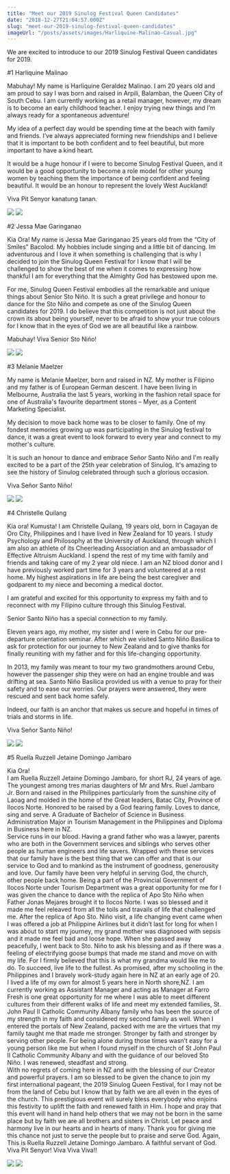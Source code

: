 ```yaml
---
title: "Meet our 2019 Sinulog Festival Queen Candidates"
date: "2018-12-27T21:04:57.000Z"
slug: "meet-our-2019-sinulog-festival-queen-candidates"
imageUrl: "/posts/assets/images/Harliquine-Malinao-Casual.jpg"
---
```


We are excited to introduce to our 2019 Sinulog Festival Queen candidates for 2019.

#1 Harliquine Malinao

Mabuhay! My name is Harliquine Geraldez Malinao. I am 20 years old and am proud to say I was born and raised in Arpili, Balamban, the Queen City of South Cebu. I am currently working as a retail manager, however, my dream is to become an early childhood teacher. I enjoy trying new things and I’m always ready for a spontaneous adventure!

My idea of a perfect day would be spending time at the beach with family and friends. I’ve always appreciated forming new friendships and I believe that it is important to be both confident and to feel beautiful, but more important to have a kind heart.

It would be a huge honour if I were to become Sinulog Festival Queen, and it would be a good opportunity to become a role model for other young women by teaching them the importance of being confident and feeling beautiful. It would be an honour to represent the lovely West Auckland!

Viva Pit Senyor kanatung tanan.

![](https://i0.wp.com/santonino-nz.org/wp-content/uploads/2018/10/Harliquine-Malinao-Casual.jpg?resize=500%2C750) ![](https://i0.wp.com/santonino-nz.org/wp-content/uploads/2018/10/Harliquine-Malinao-Gown.jpg?resize=500%2C749)

#2 Jessa Mae Garinganao

Kia Ora! My name is Jessa Mae Garinganao 25 years old from the “City of Smiles” Bacolod. My hobbies include singing and a little bit of dancing. Im adventurous and I love it when something is challenging that is why I decided to join the Sinulog Queen Festival for I know that I will be challenged to show the best of me when it comes to expressing how thankful I am for everything that the Almighty God has bestowed upon me.

For me, Sinulog Queen Festival embodies all the remarkable and unique things about Senior Sto Niño. It is such a great privilege and honour to dance for the Sto Niño and compete as one of the Sinulog Queen candidates for 2019. I do believe that this competition is not just about the crown its about being yourself, never to be afraid to show your true colours for I know that in the eyes of God we are all beautiful like a rainbow.

Mabuhay! Viva Senior Sto Niño!

![](https://i0.wp.com/santonino-nz.org/wp-content/uploads/2018/10/Jessa-Mae-Garinganao-Casual.jpg?resize=500%2C750) ![](https://i0.wp.com/santonino-nz.org/wp-content/uploads/2018/10/Jessa-Mae-Garinganao-Gown.jpg?resize=500%2C749)

#3 Melanie Maelzer

My name is Melanie Maelzer, born and raised in NZ. My mother is Filipino and my father is of European German descent. I have been living in Melbourne, Australia the last 5 years, working in the fashion retail space for one of Australia's favourite department stores – Myer, as a Content Marketing Specialist.

My decision to move back home was to be closer to family. One of my fondest memories growing up was participating in the Sinulog festival to dance, it was a great event to look forward to every year and connect to my mother's culture.

It is such an honour to dance and embrace Señor Santo Niño and I'm really excited to be a part of the 25th year celebration of Sinulog. It's amazing to see the history of Sinulog celebrated through such a glorious occasion.

Viva Señor Santo Niño!

![](https://i0.wp.com/santonino-nz.org/wp-content/uploads/2018/10/Melanie-Maelzer-Casual.jpg?resize=500%2C750) ![](https://i0.wp.com/santonino-nz.org/wp-content/uploads/2018/10/Melanie-Maelzer-Gown.jpg?resize=500%2C749)

#4 Christelle Quilang

Kia ora! Kumusta! I am Christelle Quilang, 19 years old, born in Cagayan de Oro City, Philippines and I have lived in New Zealand for 10 years. I study Psychology and Philosophy at the University of Auckland, through which I am also an athlete of its Cheerleading Association and an ambassador of Effective Altruism Auckland. I spend the rest of my time with family and friends and taking care of my 2 year old niece. I am an NZ blood donor and I have previously worked part time for 3 years and volunteered at a rest home. My highest aspirations in life are being the best caregiver and godparent to my niece and becoming a medical doctor.

I am grateful and excited for this opportunity to express my faith and to reconnect with my Filipino culture through this Sinulog Festival.

Senior Santo Niño has a special connection to my family.

Eleven years ago, my mother, my sister and I were in Cebu for our pre-departure orientation seminar. After which we visited Santo Niño Basilica to ask for protection for our journey to New Zealand and to give thanks for finally reuniting with my father and for this life-changing opportunity.

In 2013, my family was meant to tour my two grandmothers around Cebu, however the passenger ship they were on had an engine trouble and was drifting at sea. Santo Niño Basilica provided us with a venue to pray for their safety and to ease our worries. Our prayers were answered, they were rescued and sent back home safely.

Indeed, our faith is an anchor that makes us secure and hopeful in times of trials and storms in life.

Viva Señor Santo Niño!

![](https://i0.wp.com/santonino-nz.org/wp-content/uploads/2018/10/Christelle-Quilang-Casual.jpg?resize=500%2C750) ![](https://i0.wp.com/santonino-nz.org/wp-content/uploads/2018/10/Christelle-Quilang-Gown.jpg?resize=500%2C749)

#5 Ruella Ruzzell Jetaine Domingo Jambaro

Kia Ora!  
I am Ruella Ruzzell Jetaine Domingo Jambaro, for short RJ, 24 years of age. The youngest among tres marias daughters of Mr and Mrs. Ruel Jambaro Jr. Born and raised in the Philippines particularly from the sunshine city of Laoag and molded in the home of the Great leaders, Batac City, Province of Ilocos Norte. Honored to be raised by a God fearing family. Loves to dance, sing and serve. A Graduate of Bachelor of Science in Business Administration Major in Tourism Management in the Philippines and Diploma in Business here in NZ.  
Service runs in our blood. Having a grand father who was a lawyer, parents who are both in the Government services and siblings who serves other people as human engineers and life savers. Wrapped with these services that our family have is the best thing that we can offer and that is our service to God and to mankind as the instrument of goodness, generousity and love. Our family have been very helpful in serving God, the church, other people back home. Being a part of the Provincial Government of Ilocos Norte under Tourism Department was a great opportunity for me for I was given the chance to dance with the replica of Apo Sto Niño when Father Jonas Mejares brought it to Ilocos Norte. I was so blessed and it made me feel releaved from all the toils and travails of life that challenged me. After the replica of Apo Sto. Niño visit, a life changing event came when I was offered a job at Philippine Airlines but it didn’t last for long for when I was about to start my journey, my grand mother was diagnosed with sepsis and it made me feel bad and loose hope. When she passed away peacefully, I went back to Sto. Niño to ask his blessing and as if there was a feeling of electrifying goose bumps that made me stand and move on with my life. For I firmly believed that this is what my grandma would like me to do. To succeed, live life to the fullest. As promised, after my schooling in the Philippines and I bravely work-study again here in NZ at an early age of 20.  
I lived a life of my own for almost 5 years here in North shore,NZ. I am currently working as Assistant Manager and acting as Manager at Farro Fresh is one great opportunity for me where I was able to meet different cultures from their different walks of life and meet my extended families, St. John Paul II Catholic Community Albany family who has been the source of my strength in my faith and considered my second family as well. When I entered the portals of New Zealand, packed with me are the virtues that my family taught me that made me stronger. Stronger by faith and stronger by serving other people. For being alone during those times wasn’t easy for a young person like me but when I found myself in the church of St John Paul II Catholic Community Albany and with the guidance of our beloved Sto Niño. I was renewed, steadfast and strong.  
With no regrets of coming here in NZ and with the blessing of our Creator and powerful prayers. I am so blessed to be given the chance to join my first international pageant, the 2019 Sinulog Queen Festival, for I may not be from the land of Cebu but I know that by faith we are all even in the eyes of the church. This prestigious event will surely bless everybody who enjoins this festivity to uplift the faith and renewed faith in Him. I hope and pray that this event will hand in hand help others that we may not be born in the same place but by faith we are all brothers and sisters in Christ. Let peace and harmony live in our hearts and in hearts of many. Thank you for giving me this chance not just to serve the people but to praise and serve God. Again, This is Ruella Ruzzell Jetaine Domingo Jambaro. A faithful servant of God. Viva Pit Senyor! Viva Viva Viva!!

![](https://i0.wp.com/santonino-nz.org/wp-content/uploads/2018/10/Ruella-Ruzzell-Jetaine-Domingo-Jambaro-Casual.jpg?resize=500%2C750) ![](https://i0.wp.com/santonino-nz.org/wp-content/uploads/2018/10/Ruella-Ruzzell-Jetaine-Domingo-Jambaro-Gown.jpg?resize=500%2C749)